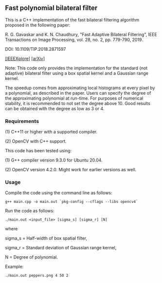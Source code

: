 ## Fast polynomial bilateral filter

This is a C++ implementation of the fast bilateral filtering algorithm proposed in the following paper:

R. G. Gavaskar and K. N. Chaudhury, "Fast Adaptive Bilateral Filtering", IEEE Transactions on Image Processing, vol. 28, no. 2, pp. 779-790, 2019.

DOI: 10.1109/TIP.2018.2871597

[[IEEEXplore]](https://ieeexplore.ieee.org/document/8469064) [[arXiv]](https://arxiv.org/abs/1811.02308)

Note: This code only provides the implementation for the standard (not adaptive) bilateral filter using a box spatial kernel and a Gaussian range kernel.

The speedup comes from approximating local histograms at every pixel by a polynomial, as described in the paper. Users can specify the degree of the approximating polynomial at run-time. For purposes of numerical stability, it is recommended to not set the degree above 10. Good results can be obtained with the degree as low as 3 or 4.

### Requirements

(1) C++11 or higher with a supported compiler.

(2) OpenCV with C++ support.

This code has been tested using:

(1) G++ compiler version 9.3.0 for Ubuntu 20.04.

(2) OpenCV version 4.2.0. Might work for earlier versions as well.

### Usage

Compile the code using the command line as follows:
```
g++ main.cpp -o main.out `pkg-config --cflags --libs opencv4`
```
Run the code as follows:
```
./main.out <input_file> [sigma_s] [sigma_r] [N]
```
where

sigma_s = Half-width of box spatial filter,

sigma_r = Standard deviation of Gaussian range kernel,

N = Degree of polynomial.

Example:
```
./main.out peppers.png 4 50 2
```
